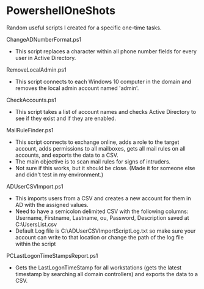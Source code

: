 # PowershellOneShots
Random useful scripts I created for a specific one-time tasks. 

ChangeADNumberFormat.ps1
  - This script replaces a character within all phone number fields for every user in Active Directory.

RemoveLocalAdmin.ps1
  - This script connects to each Windows 10 computer in the domain and removes the local admin account named 'admin'.

CheckAccounts.ps1
  - This script takes a list of account names and checks Active Directory to see if they exist and if they are enabled.

MailRuleFinder.ps1
  - This script connects to exchange online, adds a role to the target account, adds permissions to all mailboxes, gets all mail rules on all accounts, and exports the data to a CSV. 
  - The main objective is to scan mail rules for signs of intruders.
  - Not sure if this works, but it should be close. (Made it for someone else and didn't test in my environment.)

ADUserCSVImport.ps1
  - This imports users from a CSV and creates a new account for them in AD with the assigned values.
  - Need to have a semicolon delimited CSV with the following columns: Username, Firstname, Lastname, ou, Password, Description saved at C:\UsersList.csv
  - Default Log file is C:\ADUserCSVImportScriptLog.txt so make sure your account can write to that location or change the path of the log file within the script

PCLastLogonTimeStampsReport.ps1
  - Gets the LastLogonTimeStamp for all workstations (gets the latest timestamp by searching all domain controllers) and exports the data to a CSV.